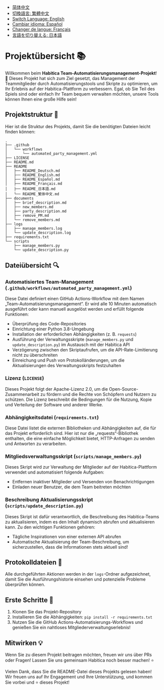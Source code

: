 - [简体中文](/README.md)
- [切換語言: 繁體中文](/README/README_繁体中文.md)
- [Switch Language: English](/README/README_English.md)
- [Cambiar idioma: Español](/README/README_Español.md)
- [Changer de langue: Français](/README/README_Français.md)
- [言語を切り替える: 日本語](/README/README_日本語.md)

# Projektübersicht 📚

Willkommen beim **Habitica Team-Automatisierungsmanagement-Projekt**! 🎉 Dieses Projekt hat sich zum Ziel gesetzt, das Management der Teammitglieder durch Automatisierungstools und Skripte zu optimieren, um Ihr Erlebnis auf der Habitica-Plattform zu verbessern. Egal, ob Sie Teil des Spiels sind oder einfach Ihr Team bequem verwalten möchten, unsere Tools können Ihnen eine große Hilfe sein!

## Projektstruktur 📂

Hier ist die Struktur des Projekts, damit Sie die benötigten Dateien leicht finden können:

```
.
├── .github
│   └── workflows
│       └── automated_party_management.yml
├── LICENSE
├── README.md
├── README
│   ├── README_Deutsch.md
│   ├── README_English.md
│   ├── README_Español.md
│   ├── README_Français.md
│   ├── README_日本語.md
│   └── README_繁体中文.md
├── documents
│   ├── brief_description.md
│   ├── new_members.md
│   ├── party_description.md
│   ├── remove_PM.md
│   └── remove_members.md
├── logs
│   ├── manage_members.log
│   └── update_description.log
├── requirements.txt
└── scripts
    ├── manage_members.py
    └── update_description.py
```

## Dateiübersicht 🔍

### Automatisiertes Team-Management (`.github/workflows/automated_party_management.yml`)
Diese Datei definiert einen GitHub Actions-Workflow mit dem Namen „Team-Automatisierungsmanagement“. Er wird alle 10 Minuten automatisch ausgeführt oder kann manuell ausgelöst werden und erfüllt folgende Funktionen:
- Überprüfung des Code-Repositories
- Einrichtung einer Python 3.8-Umgebung
- Installation der erforderlichen Abhängigkeiten (z. B. `requests`)
- Ausführung der Verwaltungsskripte (`manage_members.py` und `update_description.py`) im Austausch mit der Habitica API
- Verzögerung zwischen den Skriptaufrufen, um die API-Rate-Limitierung nicht zu überschreiten
- Einreichung und Push von Protokolländerungen, um die Aktualisierungen des Verwaltungsskripts festzuhalten

### Lizenz (`LICENSE`)
Dieses Projekt folgt der Apache-Lizenz 2.0, um die Open-Source-Zusammenarbeit zu fördern und die Rechte von Schöpfern und Nutzern zu schützen. Die Lizenz beschreibt die Bedingungen für die Nutzung, Kopie und Verteilung der Software und anderer Werke.

### Abhängigkeitsdatei (`requirements.txt`)
Diese Datei listet die externen Bibliotheken und Abhängigkeiten auf, die für das Projekt erforderlich sind. Hier ist nur die „requests“-Bibliothek enthalten, die eine einfache Möglichkeit bietet, HTTP-Anfragen zu senden und Antworten zu verarbeiten.

### Mitgliedsverwaltungsskript (`scripts/manage_members.py`)
Dieses Skript wird zur Verwaltung der Mitglieder auf der Habitica-Plattform verwendet und automatisiert folgende Aufgaben:
- Entfernen inaktiver Mitglieder und Versenden von Benachrichtigungen
- Einladen neuer Benutzer, die dem Team beitreten möchten

### Beschreibung Aktualisierungsskript (`scripts/update_description.py`)
Dieses Skript ist dafür verantwortlich, die Beschreibung des Habitica-Teams zu aktualisieren, indem es den Inhalt dynamisch abrufen und aktualisieren kann. Zu den wichtigen Funktionen gehören:
- Tägliche Inspirationen von einer externen API abrufen
- Automatische Aktualisierung der Team-Beschreibung, um sicherzustellen, dass die Informationen stets aktuell sind!

## Protokolldateien 📜
Alle durchgeführten Aktionen werden in der `logs`-Ordner aufgezeichnet, damit Sie die Ausführungshistorie einsehen und potenzielle Probleme überprüfen können.

## Erste Schritte 🚀

1. Klonen Sie das Projekt-Repository
2. Installieren Sie die Abhängigkeiten: `pip install -r requirements.txt`
3. Nutzen Sie die GitHub Actions-Automatisierungs-Workflows und genießen Sie ein nahtloses Mitgliederverwaltungserlebnis!

## Mitwirken 💡
Wenn Sie zu diesem Projekt beitragen möchten, freuen wir uns über PRs oder Fragen! Lassen Sie uns gemeinsam Habitica noch besser machen! ⭐️

Vielen Dank, dass Sie die README-Datei dieses Projekts gelesen haben! Wir freuen uns auf Ihr Engagement und Ihre Unterstützung, und kommen Sie vorbei und ⭐️ dieses Projekt!